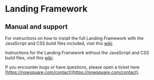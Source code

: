 # Landing Framework

## Manual and support

For instructions on how to install the full Landing Framework with the JavaScript and CSS build files included, visit this [wiki](https://gitlab.com/NowSquare/Landing-Framework/wikis/home).

Instructions for the Landing Framework without the JavaScript and CSS build files, visit this [wiki](https://gitlab.com/NowSquare/Landing-Framework-Build/wikis/home).

If you encounter bugs or have questions, please open a ticket here [https://nowsquare.com/contact](https://nowsquare.com/contact).